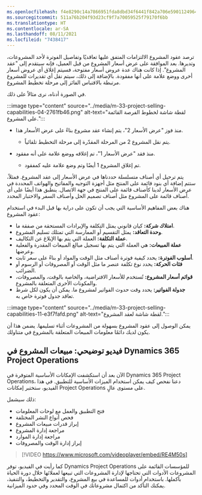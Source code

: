```yaml
---
ms.openlocfilehash: f4e8290c14a7866951fda8dbd34f6441f842a706e5901124964539b19c9f93e8
ms.sourcegitcommit: 511a76b204f93d23cf9f7a70059525f79170f6bb
ms.translationtype: HT
ms.contentlocale: ar-SA
ms.lasthandoff: 08/11/2021
ms.locfileid: "7438417"
---
```

ترصد عقود المشروع الالتزامات المتفق عليها تعاقديًا وتفاصيل الفوترة لأحد المشروعات، وتديرها. بعد الموافقة على عرض أسعار المشروع من قبل العميل، فإنه سيتقدم إلى "عقد المشروع". إذا كانت هناك عدة عروض أسعار مفتوحة، فسيتم إغلاق أي عروض أسعار أخرى ووضع علامة على أنها مفقودة. بالإضافة إلى ذلك، سيتم نقل أي تقديرات للمشروع مرتبطة بالاقتباس الفائز إلى مرحلة تخطيط المشروع.

في الصورة أدناه، نرى مثالاً على ذلك.

:::image type="content" source="../media/m-33-project-selling-capabilities-04-2761fb46.png" alt-text="لقطة شاشة لخطوط الفرصة القائمة على المشروع.":::


 -  منذ فوز "عرض الأسعار 2"، يتم إنشاء عقد مشروع بناءً على عرض الأسعار هذا.
    
     -  يتم نقل المشروع 2 من المرحلة المقدّرة إلى مرحلة التخطيط تلقائياً.
 -  منذ فقد "عرض الأسعار 1"، تم إغلاقه ووضع علامة على أنه مفقود.
    
     -  تم إغلاق المشروع 1 أيضًا وتم وضع علامة عليه كمفقود.

يتم ترحيل أي أصناف متسلسلة حددناها في عرض الأسعار إلى عقد المشروع. فمثلاً، ستتم إضافة أي بنود قائمة على المنتج مثل أجهزة التوجيه والمفاتيح والهواتف المحددة في عرض الأسعار لدينا كأصناف قائمة على المنتج في جهة الاتصال. ينطبق هذا أيضًا على أي أصناف قائمة على المشروع مثل أصناف تصميم الحل وأصناف السفر والاختبار المحدد.

هناك بعض المفاهيم الأساسية التي يجب أن تكون على دراية بها قبل البدء في استخدام عقود المشروع:

 -  **امتلاك شركة:** كيان قانوني يمثل التكلفة والإيرادات المستحقة من صفقة ما.
 -  **وحدة التعاقد:** يمثل التقسيم أو الممارسة التي تمتلك تسليم المشروع.
 -  **عملة التكلفة:** العملة التي يتم بها الإبلاغ عن التكاليف.
 -  **عملة المبيعات:** هي العملة التي يتم بها تسجيل مبالغ المبيعات المقدرة والفعلية وعرضها.
 -  **أسلوب الفوترة:** يحدد كيفية فوترة أصناف مثل الوقت والمواد أو بناءً على سعر ثابت.
 -  **فئات الحركة:** يحدد نوع تكلفة عنصر ما مثل الوقت أو المصروفات أو الرسوم أو الضرائب.
 -  **قوائم أسعار المشروع:** تُستخدم للأسعار الافتراضية، والخاصة بالوقت، والمصروفات، والمكونات الأخرى المتعلقة بالمشروع.
 -  **جدولة الفواتير:** يحدد وقت حدوث الفواتير لمشروع ما. يمكن أن يكون لكل شرط تعاقد جدول فوترة خاص به.

:::image type="content" source="../media/m-33-project-selling-capabilities-11-e3f7fafd.png" alt-text="لقطة شاشة لعقد المشروع.":::


يمكن الوصول إلى عقود المشروع بسهولة من المشروعات أثناء تسليمها. يضمن هذا أن يكون لديك دائمًا معلومات المبيعات المتعلقة بالمشروع في متناولك.

## <a name="demo-video-project-sales-in-dynamics-365-project-operations"></a>فيديو توضيحي: مبيعات المشروع في Dynamics 365 Project Operations

الآن بعد أن استكشفت الإمكانات الأساسية المتوفرة في Dynamics 365 Project Operations، دعنا نفحص كيف يمكن استخدام الميزات الأساسية للتطبيق. في هذا الفيديو، ستختبر إمكانات Project Operations على مستوى عالٍ.

ذلك سيشمل:

 -  فتح التطبيق والعمل مع لوحات المعلومات
 -  فحص أنواع النشر المختلفة
 -  إبراز قدرات مبيعات المشروع
 -  مراجعة إدارة المشروع
 -  مراجعة إدارة الموارد
 -  إبراز إدارة الوقت والمصروفات

> [!VIDEO https://www.microsoft.com/videoplayer/embed/RE4M50s]

كما رأيت في الفيديو، توفر Dynamics Project Operations للمؤسسات القائمة على المشروعات الأدوات التي تحتاجها لإدارة المشروعات التي تبيعها لعملائها خلال دورة الحياة بأكملها. باستخدام أدوات للمساعدة في بيع المشروع، والتقدير والتخطيط، والتنفيذ، يمكنك التأكد من اكتمال مشروعاتك في الوقت المحدد وفي حدود الميزانية.
